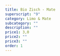 ```yaml
---
title: Bio Zisch - Mate
superscript: "9"
category: Limo & Mate
subcategory: ""
description: ""
price1: 3,0
price2: ""
price3: ""
order: 1
---
```

